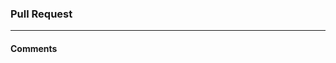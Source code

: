 <!-- Make sure to assign a reviewer or your request cannot be merged-->

### Pull Request

---------------------------------------------
<!-- Make sure that you link all related issues in the sidebar -->
#### Comments
